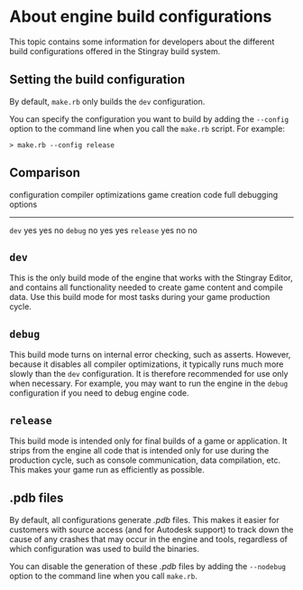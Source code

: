 # About engine build configurations

This topic contains some information for developers about the different build configurations offered in the Stingray build system.

## Setting the build configuration

By default, `make.rb` only builds the `dev` configuration.

You can specify the configuration you want to build by adding the `--config` option to the command line when you call the `make.rb` script. For example:

```
> make.rb --config release
```

## Comparison

configuration   compiler optimizations   game creation code   full debugging options
--------------  -----------------------  -------------------  -----------------------
`dev`           yes                      yes                  no
`debug`         no                       yes                  yes
`release`       yes                      no                   no

## `dev`

This is the only build mode of the engine that works with the Stingray Editor, and contains all functionality needed to create game content and compile data. Use this build mode for most tasks during your game production cycle.

## `debug`

This build mode turns on internal error checking, such as asserts. However, because it disables all compiler optimizations, it typically runs much more slowly than the `dev` configuration. It is therefore recommended for use only when necessary. For example, you may want to run the engine in the `debug` configuration if you need to debug engine code.

## `release`

This build mode is intended only for final builds of a game or application. It strips from the engine all code that is intended only for use during the production cycle, such as console communication, data compilation, etc. This makes your game run as efficiently as possible.

## .pdb files

By default, all configurations generate *.pdb* files. This makes it easier for customers with source access (and for Autodesk support) to track down the cause of any crashes that may occur in the engine and tools, regardless of which configuration was used to build the binaries.

You can disable the generation of these *.pdb* files by adding the `--nodebug` option to the command line when you call `make.rb`.
